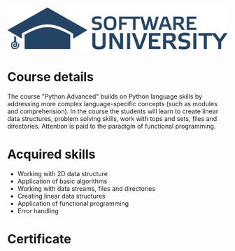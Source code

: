 # <p align="center"> ![alt text](https://github.com/momchilantonov/SoftUni-Programming-Basics-With-Python-April-2020/blob/main/SoftUni-Logo.png) <p>
# Course details
The course "Python Advanced" builds on Python language skills by addressing more complex language-specific concepts (such as modules and comprehension). In the course the students will learn to create linear data structures, problem solving skills, work with tops and sets, files and directories. Attention is paid to the paradigm of functional programming.
# Acquired skills
- Working with 2D data structure
- Application of basic algorithms
- Working with data streams, files and directories
- Creating linear data structures
- Application of functional programming
- Error handling
# Certificate
